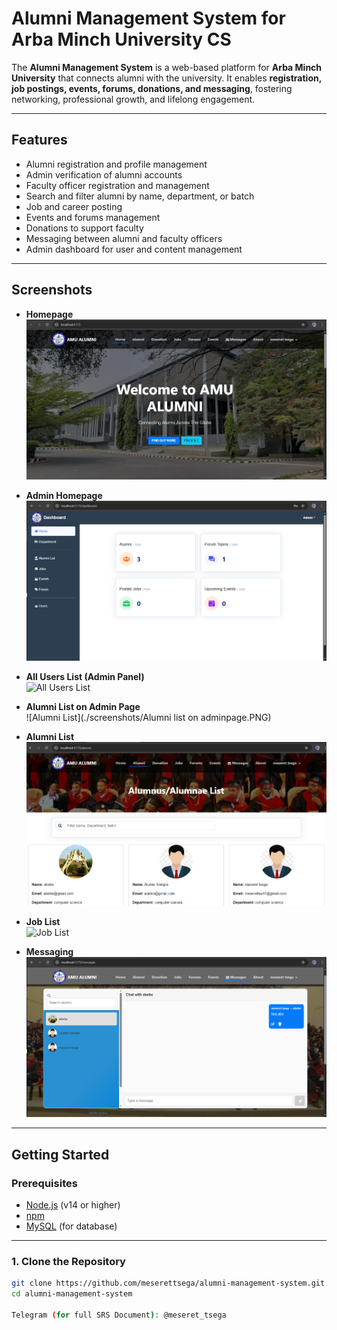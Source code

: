 # Alumni Management System for Arba Minch University CS

The **Alumni Management System** is a web-based platform for **Arba Minch University** that connects alumni with the university. It enables **registration, job postings, events, forums, donations, and messaging**, fostering networking, professional growth, and lifelong engagement.

---

## Features

- Alumni registration and profile management  
- Admin verification of alumni accounts  
- Faculty officer registration and management  
- Search and filter alumni by name, department, or batch  
- Job and career posting  
- Events and forums management  
- Donations to support faculty  
- Messaging between alumni and faculty officers  
- Admin dashboard for user and content management  

---

## Screenshots  

- **Homepage**  
  ![Homepage](./screenshots/homepage.PNG)

- **Admin Homepage**  
  ![Admin Homepage](./screenshots/Admin-homepage.PNG)

- **All Users List (Admin Panel)**  
  ![All Users List](./screenshots/alluuserlistonadmin.PNG)

- **Alumni List on Admin Page**  
  ![Alumni List](./screenshots/Alumni list on adminpage.PNG)

- **Alumni List**  
  ![Alumni List](./screenshots/Alumni-list.PNG)

- **Job List**  
  ![Job List](./screenshots/joblist.PNG)

- **Messaging**  
  ![Messaging](./screenshots/message.PNG)

---

## Getting Started  

### Prerequisites

- [Node.js](https://nodejs.org/) (v14 or higher)  
- [npm](https://www.npmjs.com/)  
- [MySQL](https://www.mysql.com/) (for database)  

---

### 1. Clone the Repository  

```sh
git clone https://github.com/meserettsega/alumni-management-system.git
cd alumni-management-system

Telegram (for full SRS Document): @meseret_tsega

